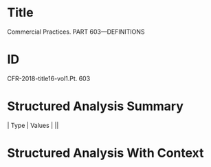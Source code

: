 # Title

 Commercial Practices. PART 603—DEFINITIONS


# ID

 CFR-2018-title16-vol1.Pt. 603


# Structured Analysis Summary

| Type   | Values   |
||


# Structured Analysis With Context

 


